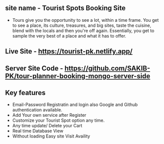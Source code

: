 ## site name - Tourist Spots Booking Site

- Tours give you the opportunity to see a lot, within a time frame. You get to see a place, its culture, treasures, and big sites, taste the cuisine, blend with the locals and then you're off again. Essentially, you get to sample the very best of a place and what it has to offer.

## Live Site - https://tourist-pk.netlify.app/
## Server Site Code - https://github.com/SAKIB-PK/tour-planner-booking-mongo-server-side

## Key features

- Email-Password Registratin and login also Google and Github authentication available.
- Add Your own service after Register
- Customize your Tourist Spot option any time.
- Any time update/ Delete your Cart
- Real time Database View
- Without loading Easy site Visit Availity
